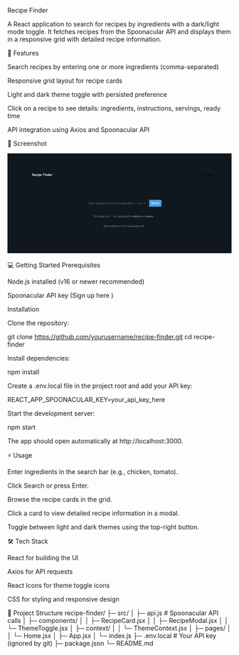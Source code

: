 Recipe Finder

A React application to search for recipes by ingredients with a dark/light mode toggle. It fetches recipes from the Spoonacular API and displays them in a responsive grid with detailed recipe information.

🚀 Features

Search recipes by entering one or more ingredients (comma-separated)

Responsive grid layout for recipe cards

Light and dark theme toggle with persisted preference

Click on a recipe to see details: ingredients, instructions, servings, ready time

API integration using Axios and Spoonacular API

📸 Screenshot

![Recipe Finder Screenshot](public/recipefinder.png)


💻 Getting Started
Prerequisites

Node.js installed (v16 or newer recommended)

Spoonacular API key (Sign up here
)

Installation

Clone the repository:

git clone https://github.com/yourusername/recipe-finder.git
cd recipe-finder


Install dependencies:

npm install


Create a .env.local file in the project root and add your API key:

REACT_APP_SPOONACULAR_KEY=your_api_key_here


Start the development server:

npm start


The app should open automatically at http://localhost:3000.

⚡ Usage

Enter ingredients in the search bar (e.g., chicken, tomato).

Click Search or press Enter.

Browse the recipe cards in the grid.

Click a card to view detailed recipe information in a modal.

Toggle between light and dark themes using the top-right button.

🛠 Tech Stack

React for building the UI

Axios for API requests

React Icons for theme toggle icons

CSS for styling and responsive design

📁 Project Structure
recipe-finder/
├─ src/
│  ├─ api.js              # Spoonacular API calls
│  ├─ components/
│  │  ├─ RecipeCard.jsx
│  │  ├─ RecipeModal.jsx
│  │  └─ ThemeToggle.jsx
│  ├─ context/
│  │  └─ ThemeContext.jsx
│  ├─ pages/
│  │  └─ Home.jsx
│  ├─ App.jsx
│  └─ index.js
├─ .env.local             # Your API key (ignored by git)
├─ package.json
└─ README.md
